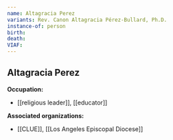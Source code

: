 ```yaml
---
name: Altagracia Perez
variants: Rev. Canon Altagracia Pérez-Bullard, Ph.D.
instance-of: person
birth: 
death: 
VIAF: 
---
```

## Altagracia Perez

**Occupation:** 
- [[religious leader]], [[educator]]

**Associated organizations:** 
- [[CLUE]], [[Los Angeles Episcopal Diocese]]